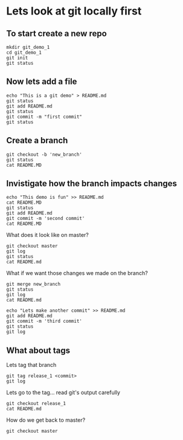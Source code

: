# Lets look at git locally first

## To start create a new repo

```
mkdir git_demo_1
cd git_demo_1
git init
git status
```

## Now lets add a file
```
echo "This is a git demo" > README.md
git status
git add README.md
git status
git commit -m "first commit"
git status
```

## Create a branch
```
git checkout -b 'new_branch'
git status
cat README.MD
```
## Invistigate how the branch impacts changes
```
echo "This demo is fun" >> README.md
cat README.MD
git status
git add README.md
git commit -m 'second commit'
cat README.MD
```

What does it look like on master?

```
git checkout master
git log
git status
cat README.md
```

What if we want those changes we made on the branch?

```
git merge new_branch
git status
git log
cat README.md
```

```
echo "Lets make another commit" >> README.md 
git add README.md 
git commit -m 'third commit'
git status
git log
```

## What about tags

Lets tag that branch

```
git tag release_1 <commit>
git log
```

Lets go to the tag... read git's output carefully
```
git checkout release_1
cat README.md
```

How do we get back to master?
```
git checkout master
```

